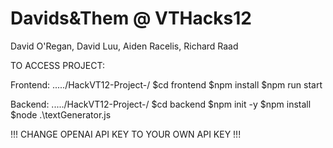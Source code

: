 # Davids&Them @ VTHacks12

David O'Regan, David Luu, Aiden Racelis, Richard Raad


TO ACCESS PROJECT:

Frontend:
...../HackVT12-Project-/ $cd frontend
$npm install
$npm run start

Backend:
...../HackVT12-Project-/ $cd backend
$npm init -y
$npm install
$node .\textGenerator.js

!!! CHANGE OPENAI API KEY TO YOUR OWN API KEY !!!
